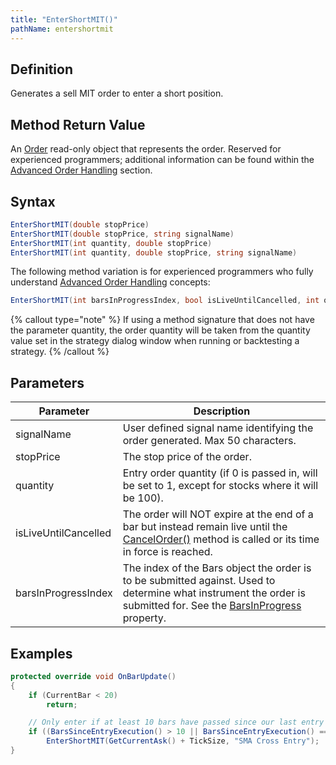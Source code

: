 ```yaml
---
title: "EnterShortMIT()"
pathName: entershortmit
---
```


## Definition

Generates a sell MIT order to enter a short position.

## Method Return Value

An [Order](order) read-only object that represents the order. Reserved for experienced programmers; additional information can be found within the [Advanced Order Handling](advanced_order_handling) section.

## Syntax

```csharp
EnterShortMIT(double stopPrice)
EnterShortMIT(double stopPrice, string signalName)
EnterShortMIT(int quantity, double stopPrice)
EnterShortMIT(int quantity, double stopPrice, string signalName)
```

The following method variation is for experienced programmers who fully understand [Advanced Order Handling](advanced_order_handling) concepts:

```csharp
EnterShortMIT(int barsInProgressIndex, bool isLiveUntilCancelled, int quantity, double stopPrice, string signalName)
```

{% callout type="note" %}
If using a method signature that does not have the parameter quantity, the order quantity will be taken from the quantity value set in the strategy dialog window when running or backtesting a strategy.
{% /callout %}

## Parameters

| Parameter                | Description                                                                                                                                                            |
|--------------------------|------------------------------------------------------------------------------------------------------------------------------------------------------------------------|
| signalName               | User defined signal name identifying the order generated. Max 50 characters.                                                                                         |
| stopPrice                | The stop price of the order.                                                                                                                                         |
| quantity                 | Entry order quantity (if 0 is passed in, will be set to 1, except for stocks where it will be 100).                                                                  |
| isLiveUntilCancelled     | The order will NOT expire at the end of a bar but instead remain live until the [CancelOrder()](managed_cancelorder) method is called or its time in force is reached. |
| barsInProgressIndex      | The index of the Bars object the order is to be submitted against. Used to determine what instrument the order is submitted for. See the [BarsInProgress](barsinprogress) property. |

## Examples

```csharp
protected override void OnBarUpdate()
{
    if (CurrentBar < 20)
        return;

    // Only enter if at least 10 bars have passed since our last entry
    if ((BarsSinceEntryExecution() > 10 || BarsSinceEntryExecution() == -1) && CrossAbove(SMA(10), SMA(20), 1))
        EnterShortMIT(GetCurrentAsk() + TickSize, "SMA Cross Entry");
}
```
